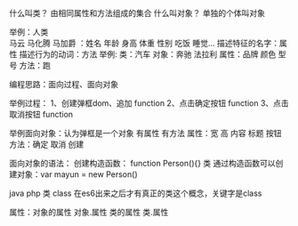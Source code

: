 什么叫类？ 由相同属性和方法组成的集合
什么叫对象？ 单独的个体叫对象


举例：人类  
马云 马化腾 马加爵 ：姓名 年龄 身高 体重 性别  吃饭 睡觉...
                    描述特征的名字：属性
                    描述行为的动词：方法
举例:
类：汽车
对象：奔驰 法拉利  属性：品牌 颜色 型号   方法：跑

编程思路：面向过程、面向对象

举例过程：
1、创建弹框dom、追加  function
2、点击确定按钮 function
3、点击取消按钮 function


举例面向对象：认为弹框是一个对象 有属性 有方法
  属性：宽 高  内容 标题  按钮
  方法：确定  取消  创建

面向对象的语法：
创建构造函数： function Person(){}   类
通过构造函数可以创建对象：var mayun = new Person()


java  php  类  class
在es6出来之后才有真正的类这个概念，关键字是class

属性：对象的属性  对象.属性
      类的属性   类.属性
